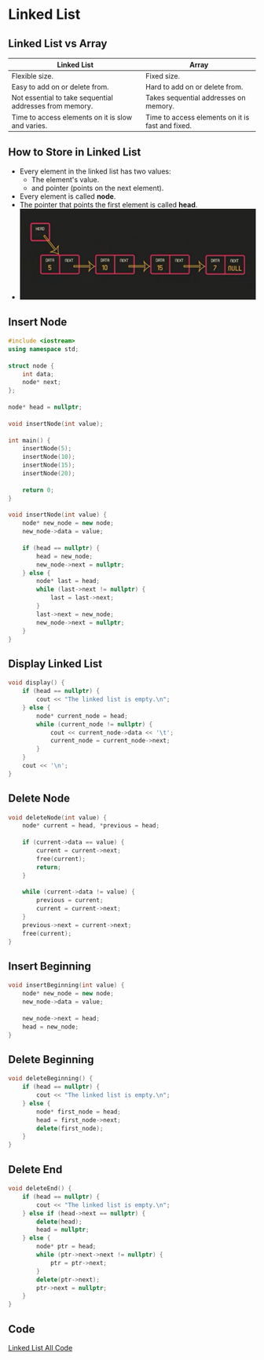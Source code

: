 # Linked List

## Linked List vs Array
| Linked List                                             | Array                                            |
|---------------------------------------------------------|--------------------------------------------------|
| Flexible size.                                          | Fixed size.                                      |
| Easy to add on or delete from.                          | Hard to add on or delete from.                   |
| Not essential to take sequential addresses from memory. | Takes sequential addresses on memory.            |
| Time to access elements on it is slow and varies.       | Time to access elements on it is fast and fixed. |

## How to Store in Linked List
- Every element in the linked list has two values:
  - The element's value.
  - and pointer (points on the next element).
- Every element is called **node**.
- The pointer that points the first element is called **head**.
- ![Linked List](Linked-List.png)

## Insert Node
```c++
#include <iostream>
using namespace std;

struct node {
    int data;
    node* next;
};

node* head = nullptr;

void insertNode(int value);

int main() {
    insertNode(5);
    insertNode(10);
    insertNode(15);
    insertNode(20);
    
    return 0;
}

void insertNode(int value) {
    node* new_node = new node;
    new_node->data = value;

    if (head == nullptr) {
        head = new_node;
        new_node->next = nullptr;
    } else {
        node* last = head;
        while (last->next != nullptr) {
            last = last->next;
        }
        last->next = new_node;
        new_node->next = nullptr;
    }
}
```

## Display Linked List
```c++
void display() {
    if (head == nullptr) {
        cout << "The linked list is empty.\n";
    } else {
        node* current_node = head;
        while (current_node != nullptr) {
            cout << current_node->data << '\t';
            current_node = current_node->next;
        }
    }
    cout << '\n';
}
```

## Delete Node
```c++
void deleteNode(int value) {
    node* current = head, *previous = head;

    if (current->data == value) {
        current = current->next;
        free(current);
        return;
    }

    while (current->data != value) {
        previous = current;
        current = current->next;
    }
    previous->next = current->next;
    free(current);
}
```

## Insert Beginning
```c++
void insertBeginning(int value) {
    node* new_node = new node;
    new_node->data = value;

    new_node->next = head;
    head = new_node;
}
```

## Delete Beginning
```c++
void deleteBeginning() {
    if (head == nullptr) {
        cout << "The linked list is empty.\n";
    } else {
        node* first_node = head;
        head = first_node->next;
        delete(first_node);
    }
}
```

## Delete End
```c++
void deleteEnd() {
    if (head == nullptr) {
        cout << "The linked list is empty.\n";
    } else if (head->next == nullptr) {
        delete(head);
        head = nullptr;
    } else {
        node* ptr = head;
        while (ptr->next->next != nullptr) {
            ptr = ptr->next;
        }
        delete(ptr->next);
        ptr->next = nullptr;
    }
}
```

## Code
[Linked List All Code](linked_list.cpp)
